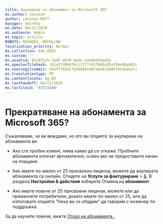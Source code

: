 ```yaml
---
title: Анулиране на абонамент за Microsoft 365
ms.author: cmcatee
author: cmcatee-MSFT
manager: mnirkhe
ms.date: 04/21/2020
ms.audience: Admin
ms.topic: article
ROBOTS: NOINDEX, NOFOLLOW
localization_priority: Normal
ms.collection: Adm_O365
ms.custom: ''
ms.assetid: 8518f535-1bd3-4bf0-8e6e-e3468459bd5e
ms.openlocfilehash: 7d1e37d00876c117f7c83f960c05a350ed8a982c
ms.sourcegitcommit: 55eff703a17e500681d8fa6a87eb067019ade3cc
ms.translationtype: MT
ms.contentlocale: bg-BG
ms.lasthandoff: 04/22/2020
ms.locfileid: "43711548"
---
```

# <a name="cancelling-your-microsoft-365-subscription"></a>Прекратяване на абонамента за Microsoft 365?

Съжаляваме, че ви виждаме, но ето ви опциите за анулиране на абонамента ви:
  
- Ако сте пробен клиент, няма какво да се откаже. Пробните абонаменти изтичат автоматично, освен ако не предоставите начин на плащане.

- Ако имате по-малко от 25 присвоени лиценза, можете да анулирате абонамента си онлайн. Отидете на **Услуги за фактуриране** \> [&](https://go.microsoft.com/fwlink/p/?linkid=842054). В раздела **Настройки & действия** изберете Отмяна на **абонамент**.

- Ако имате повече от 25 присвоени лицензи, можете или да премахнете потребители, докато имате по-малко от 25, или да използвате опцията "Нека ви се обадим" да говорим с инженер по поддръжка.

За да научите повече, вижте [Отказ на абонамента .](https://docs.microsoft.com/office365/admin/subscriptions-and-billing/cancel-your-subscription)